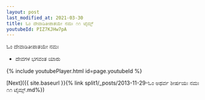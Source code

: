 ```yaml
---
layout: post
last_modified_at: 2021-03-30
title: ಓಂ ದೇವಾಡಿತೀಪಾತಯೇ ನಮಃ ೧೧ ಟೈಮ್ಸ್
youtubeId: PIZ7KJHw7pA
---
```

 
 
 ಓಂ ದೇವಾಡಿತೀಪಾತಯೇ ನಮಃ  
 
 -  ದೇವಗಳ ಭಗವಂತ ಯಾರು 
 
  
 
  
 
 
 
 
 
 


{% include youtubePlayer.html id=page.youtubeId %}
 
[Next]({{ site.baseurl }}{% link  split1/_posts/2013-11-29-ಓಂ ಅಥರ್ವ ಶೀರ್ಷಯಃ ನಮಃ ೧೧ ಟೈಮ್ಸ್.md%})
 
